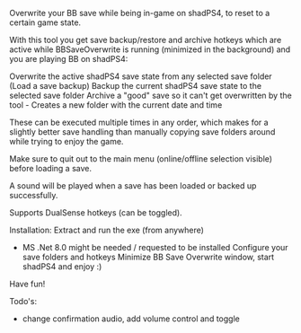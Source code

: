 Overwrite your BB save while being in-game on shadPS4, to reset to a certain game state.

With this tool you get save backup/restore and archive hotkeys which are active while BBSaveOverwrite is running (minimized in the background) and you are playing BB on shadPS4:

Overwrite the active shadPS4 save state from any selected save folder (Load a save backup)
Backup the current shadPS4 save state to the selected save folder
Archive a "good" save so it can't get overwritten by the tool - Creates a new folder with the current date and time

These can be executed multiple times in any order, which makes for a slightly better save handling than manually copying save folders around while trying to enjoy the game.

Make sure to quit out to the main menu (online/offline selection visible) before loading a save.

A sound will be played when a save has been loaded or backed up successfully.

Supports DualSense hotkeys (can be toggled).


Installation:
Extract and run the exe (from anywhere)
- MS .Net 8.0 might be needed / requested to be installed 
Configure your save folders and hotkeys
Minimize BB Save Overwrite window, start shadPS4 and enjoy :)

Have fun!


Todo's:
- change confirmation audio, add volume control and toggle
